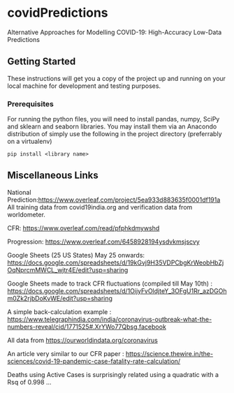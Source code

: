 # covidPredictions

Alternative Approaches for Modelling COVID-19: High-Accuracy Low-Data Predictions

## Getting Started

These instructions will get you a copy of the project up and running on your local machine for development and testing purposes. 

### Prerequisites

For running the python files, you will need to install pandas, numpy, SciPy and sklearn and seaborn libraries. You may install them via an Anacondo distribution of simply use the following in the project directory (preferrably on a virtualenv)

```
pip install <library name>
```

## Miscellaneous Links

National Prediction:https://www.overleaf.com/project/5ea933d883635f0001df191a
All training data from covid19india.org and verification data from worldometer.


CFR: https://www.overleaf.com/read/pfphkdmywshd


Progression: https://www.overleaf.com/6458928194ysdvkmsjscvy


Google Sheets (25 US States) May 25 onwards: https://docs.google.com/spreadsheets/d/19kGvj9H35VDPCbgKrWeobHbZjOqNprcmMWCL_wjtr4E/edit?usp=sharing

Google Sheets made to track CFR fluctuations (compiled till May 10th) : https://docs.google.com/spreadsheets/d/1OijyFvOldjteY_3OFgU1Rr_azDGOhm0Zk2rjbDoKvWE/edit?usp=sharing

A simple back-calculation example : https://www.telegraphindia.com/india/coronavirus-outbreak-what-the-numbers-reveal/cid/1771525#.XrYWo77Qbsg.facebook

All data from https://ourworldindata.org/coronavirus

An article very similar to our CFR paper : https://science.thewire.in/the-sciences/covid-19-pandemic-case-fatality-rate-calculation/


Deaths using Active Cases is surprisingly related using a quadratic with a Rsq of 0.998 ...
